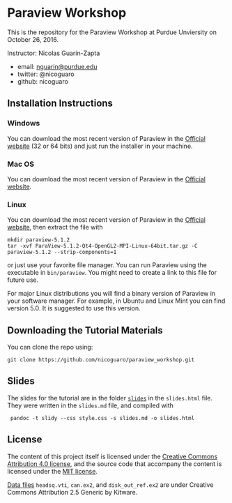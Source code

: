 # Paraview Workshop

This is the repository for the Paraview Workshop at Purdue Unviersity on October 26, 2016.

Instructor: Nicolas Guarin-Zapta

- email: nguarin@purdue.edu
- twitter: @nicoguaro
- github: nicoguaro

## Installation Instructions

### Windows

You can download the most recent version of Paraview in the [Official website](http://www.paraview.org/download/) (32 or 64 bits) and just run the installer in your machine.

### Mac OS

You can download the most recent version of Paraview in the [Official website](http://www.paraview.org/download/).

### Linux

You can download the most recent version of Paraview in the [Official website](http://www.paraview.org/download/), then extract the file with

    mkdir paraview-5.1.2
    tar -xvf ParaView-5.1.2-Qt4-OpenGL2-MPI-Linux-64bit.tar.gz -C paraview-5.1.2 --strip-components=1

or just use your favorite file manager. You can run Paraview using the executable
in ``bin/paraview``. You might need to create a link to this file for future use.

For major Linux distributions you will find a binary version of Paraview in your software manager. For example, in Ubuntu and Linux Mint you can find version 5.0. It is suggested to use this version.


## Downloading the Tutorial Materials
You can clone the repo using:

    git clone https://github.com/nicoguaro/paraview_workshop.git

## Slides
The slides for the tutorial are in the folder [``slides``](./slides) in the ``slides.html`` file. They were written in the ``slides.md`` file, and compiled with

     pandoc -t slidy --css style.css -s slides.md -o slides.html

## License

The content of this project itself is licensed under the [Creative Commons Attribution 4.0 license](http://choosealicense.com/licenses/cc-by-4.0/), and the source code that accompany the content is licensed under the [MIT license](https://opensource.org/licenses/mit-license.php).

[Data files](./data) ``headsq.vti``, ``can.ex2``, and ``disk_out_ref.ex2`` are under Creative Commons Attribution 2.5 Generic by Kitware.
